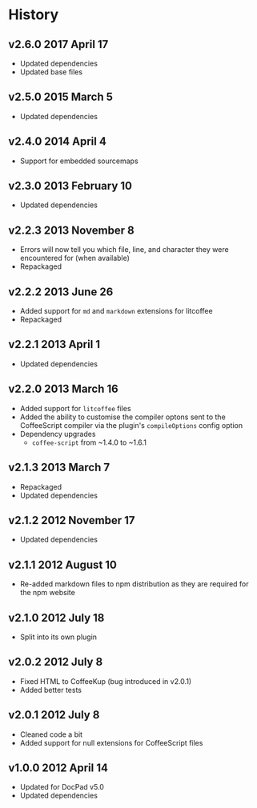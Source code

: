 # History

## v2.6.0 2017 April 17
- Updated dependencies
- Updated base files

## v2.5.0 2015 March 5
- Updated dependencies

## v2.4.0 2014 April 4
- Support for embedded sourcemaps

## v2.3.0 2013 February 10
- Updated dependencies

## v2.2.3 2013 November 8
- Errors will now tell you which file, line, and character they were encountered for (when available)
- Repackaged

## v2.2.2 2013 June 26
- Added support for `md` and `markdown` extensions for litcoffee
- Repackaged

## v2.2.1 2013 April 1
- Updated dependencies

## v2.2.0 2013 March 16
- Added support for `litcoffee` files
- Added the ability to customise the compiler optons sent to the CoffeeScript compiler via the plugin's `compileOptions` config option
- Dependency upgrades
	-  `coffee-script` from ~1.4.0 to ~1.6.1

## v2.1.3 2013 March 7
- Repackaged
- Updated dependencies

## v2.1.2 2012 November 17
- Updated dependencies

## v2.1.1 2012 August 10
- Re-added markdown files to npm distribution as they are required for the npm website

## v2.1.0 2012 July 18
- Split into its own plugin

## v2.0.2 2012 July 8
- Fixed HTML to CoffeeKup (bug introduced in v2.0.1)
- Added better tests

## v2.0.1 2012 July 8
- Cleaned code a bit
- Added support for null extensions for CoffeeScript files

## v1.0.0 2012 April 14
- Updated for DocPad v5.0
- Updated dependencies
